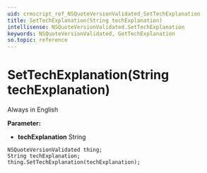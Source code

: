 ```yaml
---
uid: crmscript_ref_NSQuoteVersionValidated_SetTechExplanation
title: SetTechExplanation(String techExplanation)
intellisense: NSQuoteVersionValidated.SetTechExplanation
keywords: NSQuoteVersionValidated, GetTechExplanation
so.topic: reference
---
```


# SetTechExplanation(String techExplanation)

Always in English

**Parameter:** 
* **techExplanation** String

```crmscript
NSQuoteVersionValidated thing;
String techExplanation;
thing.SetTechExplanation(techExplanation);
```

